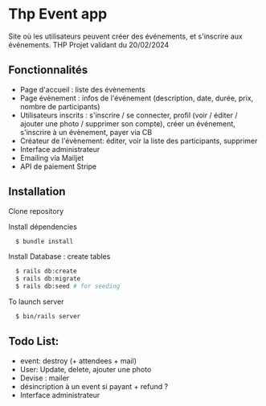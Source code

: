 # Thp Event app

Site où les utilisateurs peuvent créer des événements, et s'inscrire aux événements.
THP Projet validant du 20/02/2024

## Fonctionnalités

- Page d'accueil : liste des évènements
- Page évènement :  infos de l'événement (description, date, durée, prix, nombre de participants)
- Utilisateurs inscrits : s'inscrire / se connecter, profil (voir / éditer / ajouter une photo / supprimer son compte), créer un événement, s'inscrire à un évènement, payer via CB
- Créateur de l'évènement: éditer, voir la liste des participants, supprimer
- Interface administrateur
- Emailing via Mailjet
- API de paiement Stripe

## Installation

Clone repository

Install dépendencies

```bash
  $ bundle install
```

Install Database : create tables

```bash
  $ rails db:create
  $ rails db:migrate
  $ rails db:seed # for seeding
```

To launch server

```bash
  $ bin/rails server
```

## Todo List:
- event: destroy (+ attendees + mail)
- User: Update, delete, ajouter une photo
- Devise : mailer
- désincription à un event si payant + refund ?
- Interface administrateur
